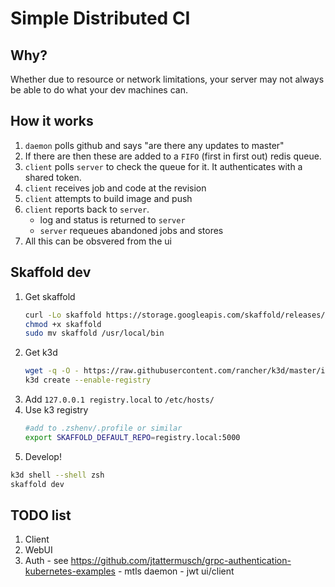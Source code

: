 # Simple Distributed CI

## Why?

Whether due to resource or network limitations, your server may not always be able to do what your dev machines can.

## How it works

1. `daemon` polls github and says "are there any updates to master"
2. If there are then these are added to a `FIFO` (first in first out) redis queue.
3. `client` polls `server` to check the queue for it. It authenticates with a shared token.
4. `client` receives job and code at the revision
5. `client` attempts to build image and push
6. `client` reports back to `server`.
   - log and status is returned to `server`
   - `server` requeues abandoned jobs and stores 
7. All this can be obsvered from the ui

## Skaffold dev

1. Get skaffold
    ```bash
    curl -Lo skaffold https://storage.googleapis.com/skaffold/releases/latest/skaffold-linux-amd64
    chmod +x skaffold
    sudo mv skaffold /usr/local/bin   
    ```
2. Get k3d
    ```bash
    wget -q -O - https://raw.githubusercontent.com/rancher/k3d/master/install.sh | bash
    k3d create --enable-registry
    ```
1. Add `127.0.0.1 registry.local` to `/etc/hosts/`
3. Use k3 registry
    ```bash
    #add to .zshenv/.profile or similar
    export SKAFFOLD_DEFAULT_REPO=registry.local:5000
    ```
4. Develop!   
```bash
k3d shell --shell zsh
skaffold dev
```


## TODO list

1. Client
1. WebUI
1. Auth - see https://github.com/jtattermusch/grpc-authentication-kubernetes-examples - mtls daemon - jwt ui/client


   
